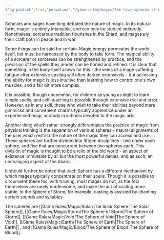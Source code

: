 ```yaml
---
{"dg-publish":true,"permalink":"/game-rules/magic/the-five-spheres-of-magic/"}
---
```


Scholars and sages have long debated the nature of magic. In its natural form, magic is entirely intangible, and can only be studied indirectly. Nonetheless, sorcerous tradition flourishes in the Shard, and mages ply their craft both in peace and in war. 

Some things can be said for certain. Magic energy permeates the world itself, but must be harnessed by the body to take form. The magical ability of a sorcerer or sorceress can be strengthened by practice, and the precision of the spells they render can be honed and refined. It is clear that something in the body itself allows for this - the veins of a mage suffering fatigue after extensive casting will often darken extensively - but accessing the ability for magic is less intuitive than learning how to control one's own muscles, and a fair bit more complex. 

It is possible, though uncommon, for children as young as eight to learn simple spells, and self-teaching is possible through extensive trial and error. However, as in any skill, those who wish to take their abilities beyond mere gimmicks and convenient charms typically apprentice under an experienced magi, or study in schools devoted to the magic arts. 

Another thing which rather strongly differentiates the practice of magic from physical training is the separation of various spheres - natural alignments of the user which restrict the nature of the magic they can access and use. These spheres are further divided into fifteen disciplines - two under each sphere, and five that are concurrent between two spheres each. This division of magic is thought to be a relic of the old world - an aspect of existence immutable by all but the most powerful deities, and as such, an unchanging aspect of the Shard. 

It should further be noted that each Sphere has a different mechanism by which mages typically concentrate on their spells. Though it is possible to circumvent these foci with training, most mages do not, as the foci themselves are rarely burdensome, and make the act of casting more stable. In the Sphere of Storm, for example, casting is assisted by chanting certain sounds and syllables. 

The spheres are [[Game Rules/Magic/Solar/The Solar Sphere\|The Solar Sphere]], [[Game Rules/Magic/Storm/The Sphere of Storm\|The Sphere of Storm]], [[Game Rules/Magic/Void/The Sphere of Void\|The Sphere of Void]], [[Game Rules/Magic/Earth/The Sphere of Earth\|The Sphere of Earth]] , and [[Game Rules/Magic/Blood/The Sphere of Blood\|The Sphere of Blood]].